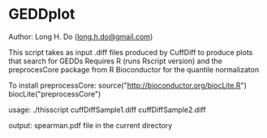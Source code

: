 # GEDDplot

Author: Long H. Do (long.h.do@gmail.com)

This script takes as input .diff files produced by CuffDiff to produce plots that search for GEDDs
Requires R (runs Rscript version) and the preprocesCore package from R Bioconductor for the quantile normalizaton

To install preprocessCore:
source("http://bioconductor.org/biocLite.R")
biocLite("preprocessCore")

usage: ./thisscript cuffDiffSample1.diff cuffDiffSample2.diff

output: spearman.pdf file in the current directory
